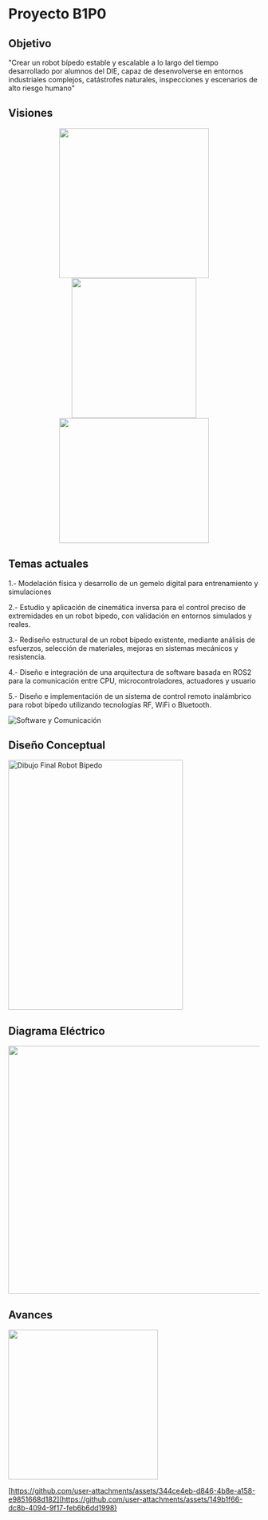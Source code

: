 # Proyecto B1P0
## Objetivo
"Crear un robot bípedo estable y escalable a lo largo del tiempo desarrollado por alumnos del DIE, capaz de desenvolverse en entornos industriales complejos, catástrofes naturales, inspecciones y escenarios de alto riesgo humano"

## Visiones
<p align="center">
  <img src="https://github.com/user-attachments/assets/a027199c-404f-4b3b-92d3-a6849c4f1104" width="300" height="300"/>
  <img src="https://github.com/user-attachments/assets/7b1f231d-dbb5-4ebf-ae51-a41ceecbbe9e" width="250" height="280"/>
  <img src="https://github.com/user-attachments/assets/7e9c38a3-365e-46b8-b8cd-3efd348a5929" width="300" height="250"/>
</p>

## Temas actuales
1.- Modelación física y desarrollo de un gemelo digital para entrenamiento y simulaciones

2.- Estudio y aplicación de cinemática inversa para el control preciso de extremidades en un robot bípedo, con validación en entornos simulados y reales.

3.- Rediseño estructural de un robot bípedo existente, mediante análisis de esfuerzos, selección de materiales, mejoras en sistemas mecánicos y resistencia.

4.- Diseño e integración de una arquitectura de software basada en ROS2 para la comunicación entre CPU, microcontroladores, actuadores y usuario

5.- Diseño e implementación de un sistema de control remoto inalámbrico para robot bípedo utilizando tecnologías RF, WiFi o Bluetooth.

   ![Software y Comunicación](https://github.com/user-attachments/assets/26a63348-8edc-45db-a534-23719b4401ff)

## Diseño Conceptual
<img width="350" height="500" alt="Dibujo Final Robot Bípedo" src="https://github.com/user-attachments/assets/70bff7e5-fe32-4eb1-8f57-ec5d9883c168" />

## Diagrama Eléctrico
<img src="https://github.com/user-attachments/assets/5943e165-8335-4059-8caa-351949f14cfb" width="782" height="496"/>

## Avances
<img width="300" src="https://github.com/user-attachments/assets/548ba821-cb57-4b81-bd61-f4bb0e88f3e7" />

[https://github.com/user-attachments/assets/344ce4eb-d846-4b8e-a158-e9851668d182](https://github.com/user-attachments/assets/149b1f66-dc8b-4094-9f17-feb6b6dd1998)




